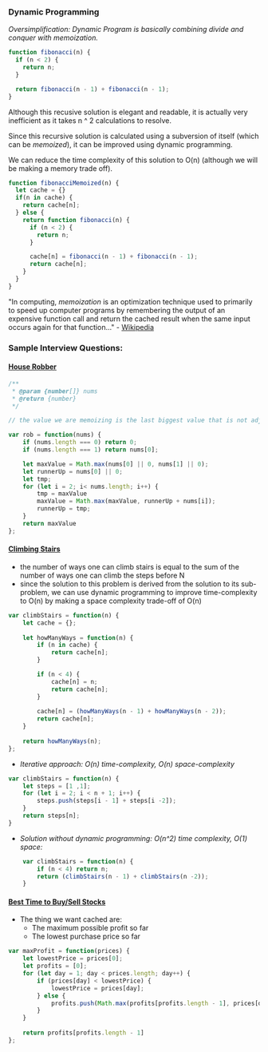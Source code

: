 ### Dynamic Programming
*Oversimplification: Dynamic Program is basically combining divide and conquer with memoization.*

```javascript
function fibonacci(n) {
  if (n < 2) {
    return n;
  }

  return fibonacci(n - 1) + fibonacci(n - 1);
}
```
Although this recusive solution is elegant and readable, it is actually very inefficient as it takes n ^ 2 calculations to resolve.

Since this recursive solution is calculated using a subversion of itself (which can be *memoized*), it can be improved using dynamic programming.

We can reduce the time complexity of this solution to O(n) (although we will be making a memory trade off).

```javascript
function fibonacciMemoized(n) {
  let cache = {}
  if(n in cache) {
    return cache[n];
  } else {
    return function fibonacci(n) {
      if (n < 2) {
        return n;
      }

      cache[n] = fibonacci(n - 1) + fibonacci(n - 1);
      return cache[n];
    }
  }
}
```
"In computing, _memoization_ is an optimization technique used to primarily to speed up computer programs by remembering the output of an expensive function call and return the cached result when the same input occurs again for that function..." - [Wikipedia](https://en.wikipedia.org/wiki/Memoization)

### Sample Interview Questions:
#### [House Robber](https://leetcode.com/problems/house-robber/)
```javascript
/**
 * @param {number[]} nums
 * @return {number}
 */

// the value we are memoizing is the last biggest value that is not adjacent to current value

var rob = function(nums) {
    if (nums.length === 0) return 0;
    if (nums.length === 1) return nums[0];

    let maxValue = Math.max(nums[0] || 0, nums[1] || 0);
    let runnerUp = nums[0] || 0;
    let tmp;
    for (let i = 2; i< nums.length; i++) {
        tmp = maxValue
        maxValue = Math.max(maxValue, runnerUp + nums[i]);
        runnerUp = tmp;
    }
    return maxValue
};
```

#### [Climbing Stairs](https://leetcode.com/problems/climbing-stairs/)

  * the number of ways one can climb stairs is equal to the sum of the number of ways one can climb the steps before N
  * since the solution to this problem is derived from the solution to its sub-problem, we can use dynamic programming to improve time-complexity to O(n) by making a space complexity trade-off of O(n)

```javascript
var climbStairs = function(n) {
    let cache = {};
    
    let howManyWays = function(n) {
        if (n in cache) {
            return cache[n];
        }

        if (n < 4) {
            cache[n] = n;
            return cache[n];
        }
        
        cache[n] = (howManyWays(n - 1) + howManyWays(n - 2));
        return cache[n];
    }
    
    return howManyWays(n);
};
```

* *Iterative approach: O(n) time-complexity, O(n) space-complexity*
```javascript
var climbStairs = function(n) {
	let steps = [1 ,1];
	for (let i = 2; i < n + 1; i++) {
		steps.push(steps[i - 1] + steps[i -2]);
	}
	return steps[n];
}
```

* *Solution without dynamic programming: O(n^2) time complexity, O(1) space:*

```javascript
    var climbStairs = function(n) {
        if (n < 4) return n;
        return (climbStairs(n - 1) + climbStairs(n -2));
    }
```

#### [Best Time to Buy/Sell Stocks](https://leetcode.com/problems/best-time-to-buy-and-sell-stock/)
* The thing we want cached are:
  * The maximum possible profit so far
  * The lowest purchase price so far
```javascript
var maxProfit = function(prices) {
    let lowestPrice = prices[0];
    let profits = [0];
    for (let day = 1; day < prices.length; day++) {
        if (prices[day] < lowestPrice) {
            lowestPrice = prices[day];
        } else {
            profits.push(Math.max(profits[profits.length - 1], prices[day] - lowestPrice))
        }
    }
    
    return profits[profits.length - 1]
};
```


